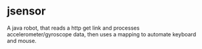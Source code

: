 # jsensor
A java robot, that reads a http get link and processes accelerometer/gyroscope data, then uses a mapping to automate keyboard and mouse.
